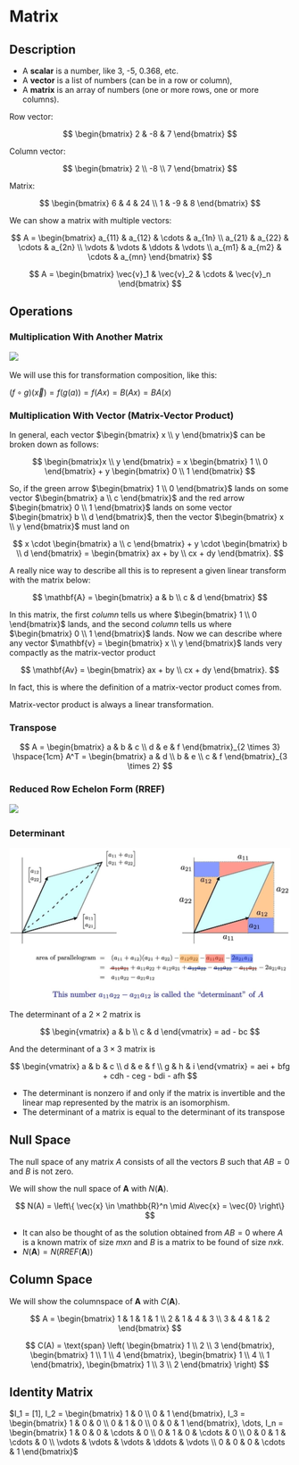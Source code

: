 # Matrix

## Description

- A **scalar** is a number, like 3, -5, 0.368, etc.
- A **vector** is a list of numbers (can be in a row or column),
- A **matrix** is an array of numbers (one or more rows, one or more columns).

Row vector:

$$
\begin{bmatrix} 2 & -8 & 7 \end{bmatrix}
$$

Column vector:

$$
\begin{bmatrix}
2 \\
-8 \\
7
\end{bmatrix}
$$

Matrix:

$$
\begin{bmatrix}
6 & 4 & 24 \\
1 & -9 & 8
\end{bmatrix}
$$

We can show a matrix with multiple vectors:

$$
A =
\begin{bmatrix}
a_{11} & a_{12} & \cdots & a_{1n} \\
a_{21} & a_{22} & \cdots & a_{2n} \\
\vdots & \vdots & \ddots & \vdots \\
a_{m1} & a_{m2} & \cdots & a_{mn}
\end{bmatrix}
$$

$$
A =
\begin{bmatrix}
\vec{v}_1 & \vec{v}_2 & \cdots & \vec{v}_n
\end{bmatrix}
$$

## Operations

### Multiplication With Another Matrix

<img src="image1.jpg" style="width:3in" />

We will use this for transformation composition, like this:

$(f \circ g)(\vec{x}) = f(g(a)) = f(Ax) = B(Ax) = BA(x)$

### Multiplication With Vector (Matrix-Vector Product)

In general, each vector $\begin{bmatrix} x \\ y \end{bmatrix}$ can be broken down as follows:

$$
\begin{bmatrix}x \\ y \end{bmatrix} = x \begin{bmatrix} 1 \\ 0 \end{bmatrix} + y \begin{bmatrix} 0 \\ 1 \end{bmatrix}
$$

So, if the green arrow $\begin{bmatrix} 1 \\ 0 \end{bmatrix}$ lands on some vector $\begin{bmatrix} a \\ c \end{bmatrix}$ and the red arrow $\begin{bmatrix} 0 \\ 1 \end{bmatrix}$ lands on some vector $\begin{bmatrix} b \\ d \end{bmatrix}$, then the vector $\begin{bmatrix} x \\ y \end{bmatrix}$ must land on

$$
x \cdot \begin{bmatrix} a \\ c \end{bmatrix} + y \cdot \begin{bmatrix} b \\ d \end{bmatrix} = \begin{bmatrix} ax + by \\ cx + dy \end{bmatrix}.
$$

A really nice way to describe all this is to represent a given linear transform with the matrix below:

$$
\mathbf{A} = \begin{bmatrix} a & b \\ c & d \end{bmatrix}
$$

In this matrix, the first *column* tells us where $\begin{bmatrix} 1 \\ 0 \end{bmatrix}$ lands, and the second *column* tells us where $\begin{bmatrix} 0 \\ 1 \end{bmatrix}$ lands. Now we can describe where any vector $\mathbf{v} = \begin{bmatrix} x \\ y \end{bmatrix}$ lands very compactly as the matrix-vector product

$$
\mathbf{Av} = \begin{bmatrix} ax + by \\ cx + dy \end{bmatrix}.
$$

In fact, this is where the definition of a matrix-vector product comes from.

Matrix-vector product is always a linear transformation.

### Transpose

$$
A =
\begin{bmatrix}
a & b & c \\
d & e & f
\end{bmatrix}_{2 \times 3}
\hspace{1cm}
A^T =
\begin{bmatrix}
a & d \\
b & e \\
c & f
\end{bmatrix}_{3 \times 2}
$$

### Reduced Row Echelon Form (RREF)

<img src="image3.jpg" style="width:2.5in" />

### Determinant

![](matrix/image6.jpg)

The determinant of a $2 \times 2$ matrix is

$$
\begin{vmatrix}
a & b \\
c & d
\end{vmatrix}
= ad - bc
$$

And the determinant of a $3 \times 3$ matrix is

$$
\begin{vmatrix}
a & b & c \\
d & e & f \\
g & h & i
\end{vmatrix}
= aei + bfg + cdh - ceg - bdi - afh
$$

- The determinant is nonzero if and only if the matrix is invertible and the linear map represented by the matrix is an isomorphism.
- The determinant of a matrix is equal to the determinant of its transpose

## Null Space

The null space of any matrix $A$ consists of all the vectors $B$ such that $AB = 0$ and $B$ is not zero.

We will show the null space of $\mathbf{A}$ with $N(\mathbf{A})$.

$$
N(A) = \left\{ \vec{x} \in \mathbb{R}^n \mid A\vec{x} = \vec{0} \right\}
$$

- It can also be thought of as the solution obtained from $AB=0$ where $A$ is a known matrix of size $m x n$ and $B$ is a matrix to be found of size $n x k$.
- $N(\mathbf{A}) = N(RREF(\mathbf{A}))$

## Column Space

We will show the columnspace of $\mathbf{A}$ with $C(\mathbf{A})$.

$$
A =
\begin{bmatrix}
1 & 1 & 1 & 1 \\
2 & 1 & 4 & 3 \\
3 & 4 & 1 & 2
\end{bmatrix}
$$

$$
C(A) = \text{span}
\left(
\begin{bmatrix}
1 \\
2 \\
3
\end{bmatrix},
\begin{bmatrix}
1 \\
1 \\
4
\end{bmatrix},
\begin{bmatrix}
1 \\
4 \\
1
\end{bmatrix},
\begin{bmatrix}
1 \\
3 \\
2
\end{bmatrix}
\right)
$$

## Identity Matrix

$I_1 = [1], I_2 = \begin{bmatrix} 1 & 0 \\ 0 & 1 \end{bmatrix}, I_3 = \begin{bmatrix} 1 & 0 & 0 \\ 0 & 1 & 0 \\ 0 & 0 & 1 \end{bmatrix}, \dots, I_n = \begin{bmatrix} 1 & 0 & 0 & \cdots & 0 \\ 0 & 1 & 0 & \cdots & 0 \\ 0 & 0 & 1 & \cdots & 0 \\ \vdots & \vdots & \vdots & \ddots & \vdots \\ 0 & 0 & 0 & \cdots & 1 \end{bmatrix}$
